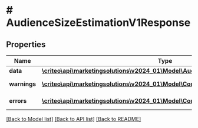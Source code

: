# # AudienceSizeEstimationV1Response

## Properties

Name | Type | Description | Notes
------------ | ------------- | ------------- | -------------
**data** | [**\criteo\api\marketingsolutions\v2024_01\Model\AudienceSizeEstimationV1Resource**](AudienceSizeEstimationV1Resource.md) |  | [optional]
**warnings** | [**\criteo\api\marketingsolutions\v2024_01\Model\CommonProblem[]**](CommonProblem.md) |  | [optional] [readonly]
**errors** | [**\criteo\api\marketingsolutions\v2024_01\Model\CommonProblem[]**](CommonProblem.md) |  | [optional] [readonly]

[[Back to Model list]](../../README.md#models) [[Back to API list]](../../README.md#endpoints) [[Back to README]](../../README.md)
